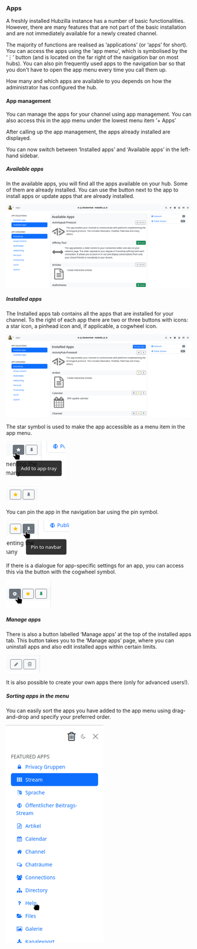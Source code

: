 ### Apps 

A freshly installed Hubzilla instance has a number of basic functionalities. However, there are many features that are not part of the basic installation and are not immediately available for a newly created channel.

The majority of functions are realised as ‘applications’ (or ‘apps’ for short).
You can access the apps using the ‘app menu’, which is symbolised by the ‘⋮’ button (and is located on the far right of the navigation bar on most hubs). You can also pin frequently used apps to the navigation bar so that you don't have to open the app menu every time you call them up.

How many and which apps are available to you depends on how the administrator has configured the hub.

#### App management 

You can manage the apps for your channel using app management. You can also access this in the app menu under the lowest menu item ‘+ Apps’

After calling up the app management, the apps already installed are displayed.

You can now switch between ‘Installed apps’ and ‘Available apps’ in the left-hand sidebar.

##### Available apps 

In the available apps, you will find all the apps available on your hub. Some of them are already installed. You can use the button next to the app to install apps or update apps that are already installed.

![apps 01](./pic/apps01.png)

##### Installed apps 

The Installed apps tab contains all the apps that are installed for your channel. To the right of each app there are two or three buttons with icons: a star icon, a pinhead icon and, if applicable, a cogwheel icon.

![apps 02](./pic/apps02.png)

The star symbol is used to make the app accessible as a menu item in the app menu.

![apps 03](./pic/apps03.png)

![apps 04](./pic/apps04.png)

You can pin the app in the navigation bar using the pin symbol.

![apps 05](./pic/apps05.png)

If there is a dialogue for app-specific settings for an app, you can access this via the button with the cogwheel symbol.

![apps 06](./pic/apps06.png)

##### Manage apps 

There is also a button labelled ‘Manage apps’ at the top of the installed apps tab. This button takes you to the ‘Manage apps’ page, where you can uninstall apps and also edit installed apps within certain limits.

![apps 07](./pic/apps07.png)

It is also possible to create your own apps there (only for advanced users!).

##### Sorting apps in the menu 

You can easily sort the apps you have added to the app menu using drag-and-drop and specify your preferred order.

![apps 08](./pic/apps08.png)